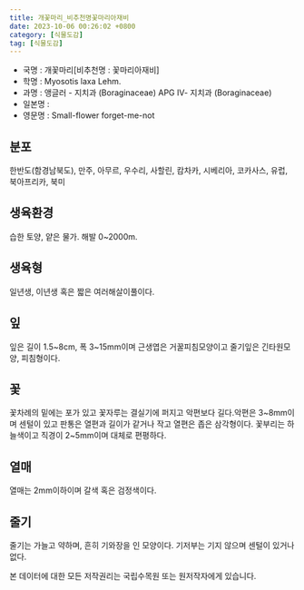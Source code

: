 ```yaml
---
title: 개꽃마리_비추천명꽃마리아재비
date: 2023-10-06 00:26:02 +0800
category: [식물도감]
tag: [식물도감]
---
```




- 국명 : 개꽃마리[비추천명 : 꽃마리아재비]
- 학명 : Myosotis laxa Lehm.
- 과명 : 앵글러 - 지치과 (Boraginaceae) APG Ⅳ- 지치과 (Boraginaceae)
- 일본명 : 
- 영문명 : Small-flower forget-me-not


## 분포
한반도(함경남북도), 만주, 아무르, 우수리, 사할린, 캄차카, 시베리아, 코카사스, 유럽, 북아프리카, 북미
## 생육환경
습한 토양, 얕은 물가. 해발 0~2000m.
## 생육형
일년생, 이년생 혹은 짧은 여러해살이풀이다.
## 잎
잎은 길이 1.5~8cm, 폭 3~15mm이며 근생엽은 거꿀피침모양이고 줄기잎은 긴타원모양, 피침형이다.
## 꽃
꽃차례의 밑에는 포가 있고 꽃자루는 결실기에 퍼지고 악편보다 길다.악편은 3~8mm이며 센털이 있고 판통은 열편과 길이가 같거나 작고  열편은 좁은 삼각형이다. 꽃부리는 하늘색이고 직경이 2~5mm이며 대체로 편평하다.
## 열매
열매는 2mm이하이며 갈색 혹은 검정색이다.
## 줄기
줄기는 가늘고 약하며, 흔히 기와장을 인 모양이다. 기저부는 기지 않으며 센털이 있거나 없다.






본 데이터에 대한 모든 저작권리는 국립수목원 또는 원저작자에게 있습니다.
